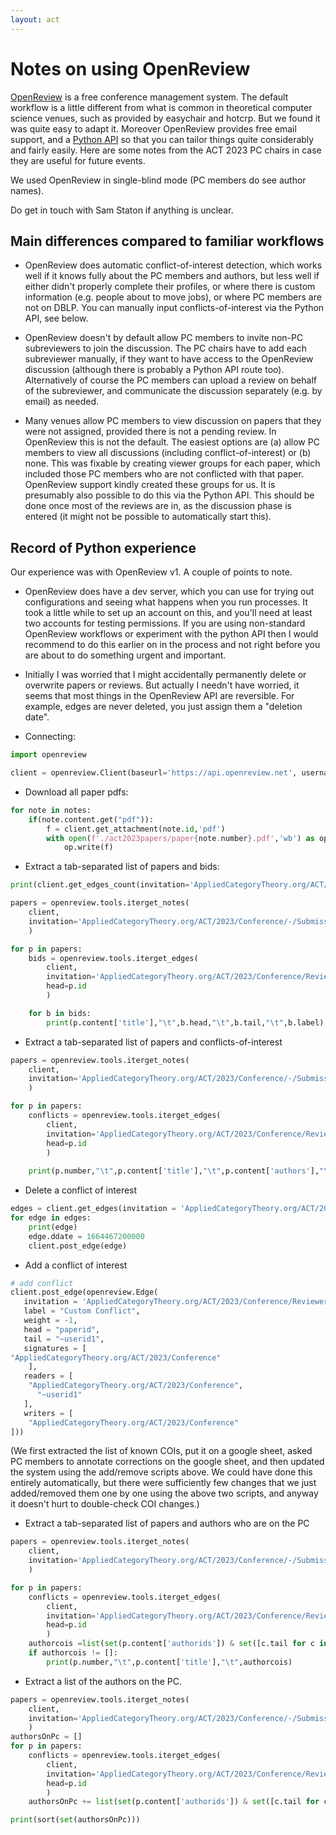 ```yaml
---
layout: act
---
```


# Notes on using OpenReview

[OpenReview](https://openreview.net/) is a free conference management system. The default workflow is a little different from what is common in theoretical computer science venues, such as provided by easychair and hotcrp. But we found it was quite easy to adapt it. Moreover OpenReview provides free email support, and a [Python API](https://openreview-py.readthedocs.io/en/latest/) so that you can tailor things quite considerably and fairly easily. Here are some notes from the ACT 2023 PC chairs  in case they are useful for future events. 

We used OpenReview in single-blind mode (PC members do see author names). 

Do get in touch with Sam Staton if anything is unclear. 

## Main differences compared to familiar workflows

* OpenReview does automatic conflict-of-interest detection, which works well if it knows fully about the PC members and authors, but less well if either didn't properly complete their profiles, or where there is custom information (e.g. people about to move jobs), or where PC members are not on DBLP.  You can manually input conflicts-of-interest via the Python API, see below. 

* OpenReview doesn't by default allow PC members to invite non-PC subreviewers to join the discussion. The PC chairs have to add each subreviewer manually, if they want to have access to the OpenReview discussion (although there is probably a Python API route too). Alternatively of course the PC members can upload a review on behalf of the subreviewer, and communicate the discussion separately (e.g. by email) as needed.

* Many venues allow PC members to view discussion on papers that they were not assigned, provided there is not a pending review. In OpenReview this is not the default. The easiest options are (a) allow PC members to view all discussions (including conflict-of-interest) or (b) none. This was fixable by creating viewer groups for each paper, which included those PC members who are not conflicted with that paper. OpenReview support kindly created these groups for us. It is presumably also possible to do this via the Python API. This should be done once most of the reviews are in, as the discussion phase is entered (it might not be possible to automatically start this). 

## Record of Python experience

Our experience was with OpenReview v1. A couple of points to note.

* OpenReview does have a dev server, which you can use for trying out configurations and seeing what happens when you run processes. It took a little while to set up an account on this, and you'll need at least two accounts for testing permissions. If you are using non-standard OpenReview workflows or experiment with the python API then I would recommend to do this earlier on in the process and not right before you are about to do something urgent and important. 

* Initially I was worried that I might accidentally permanently delete or overwrite papers or reviews. But actually I needn't have worried, it seems that most things in the OpenReview API are reversible. For example, edges are never deleted, you just assign them a "deletion date". 

* Connecting: 
```py 
import openreview

client = openreview.Client(baseurl='https://api.openreview.net', username='redacted', password='redacted')
```

* Download all paper pdfs:
```py
for note in notes:
    if(note.content.get("pdf")):
        f = client.get_attachment(note.id,'pdf')
        with open(f'./act2023papers/paper{note.number}.pdf','wb') as op: 
            op.write(f)
```

* Extract a tab-separated list of papers and bids:
```py
print(client.get_edges_count(invitation='AppliedCategoryTheory.org/ACT/2023/Conference/Reviewers/-/Bid'))

papers = openreview.tools.iterget_notes(
    client,
    invitation='AppliedCategoryTheory.org/ACT/2023/Conference/-/Submission',
    )

for p in papers:
    bids = openreview.tools.iterget_edges(
        client,
        invitation='AppliedCategoryTheory.org/ACT/2023/Conference/Reviewers/-/Bid',
        head=p.id
        )

    for b in bids:
        print(p.content['title'],"\t",b.head,"\t",b.tail,"\t",b.label)
```

* Extract a tab-separated list of papers and conflicts-of-interest
```py
papers = openreview.tools.iterget_notes(
    client,
    invitation='AppliedCategoryTheory.org/ACT/2023/Conference/-/Submission',
    )

for p in papers:
    conflicts = openreview.tools.iterget_edges(
        client,
        invitation='AppliedCategoryTheory.org/ACT/2023/Conference/Reviewers/-/Conflict',
        head=p.id
        )
    
    print(p.number,"\t",p.content['title'],"\t",p.content['authors'],"\t",[c.tail for c in conflicts if c.weight==-1 ])
```


* Delete a conflict of interest
```py
edges = client.get_edges(invitation = 'AppliedCategoryTheory.org/ACT/2023/Conference/Reviewers/-/Conflict',head='paperid',tail='~userid1')
for edge in edges:
    print(edge)
    edge.ddate = 1664467200000
    client.post_edge(edge)
```

* Add a conflict of interest
```py
# add conflict
client.post_edge(openreview.Edge(
   invitation = 'AppliedCategoryTheory.org/ACT/2023/Conference/Reviewers/-/Conflict',
   label = "Custom Conflict", 
   weight = -1, 
   head = "paperid", 
   tail = "~userid1",
   signatures = [
"AppliedCategoryTheory.org/ACT/2023/Conference"
    ],
   readers = [
    "AppliedCategoryTheory.org/ACT/2023/Conference",
      "~userid1"
   ],
   writers = [
    "AppliedCategoryTheory.org/ACT/2023/Conference"
]))
```

(We first extracted the list of known COIs, put it on a google sheet, asked PC members to annotate corrections on the google sheet, and then updated the system using the add/remove scripts above. We could have done this entirely automatically, but there were sufficiently few changes that we just added/removed them one by one using the above two scripts, and anyway it doesn't hurt to double-check COI changes.)


* Extract a tab-separated list of papers and authors who are on the PC
```py
papers = openreview.tools.iterget_notes(
    client,
    invitation='AppliedCategoryTheory.org/ACT/2023/Conference/-/Submission',
    )

for p in papers:
    conflicts = openreview.tools.iterget_edges(
        client,
        invitation='AppliedCategoryTheory.org/ACT/2023/Conference/Reviewers/-/Conflict',
        head=p.id
        )
    authorcois =list(set(p.content['authorids']) & set([c.tail for c in conflicts if c.weight==-1 ]))
    if authorcois != []:
        print(p.number,"\t",p.content['title'],"\t",authorcois)
```		
	
* Extract a list of the authors on the PC.
```py
papers = openreview.tools.iterget_notes(
    client,
    invitation='AppliedCategoryTheory.org/ACT/2023/Conference/-/Submission',
    )
authorsOnPc = []
for p in papers:
    conflicts = openreview.tools.iterget_edges(
        client,
        invitation='AppliedCategoryTheory.org/ACT/2023/Conference/Reviewers/-/Conflict',
        head=p.id
        )
    authorsOnPc += list(set(p.content['authorids']) & set([c.tail for c in conflicts if c.weight==-1 ]))

print(sort(set(authorsOnPc)))
```
